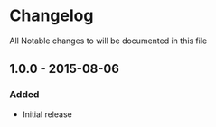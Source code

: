 # Changelog

All Notable changes to will be documented in this file

## 1.0.0 - 2015-08-06

### Added
- Initial release

